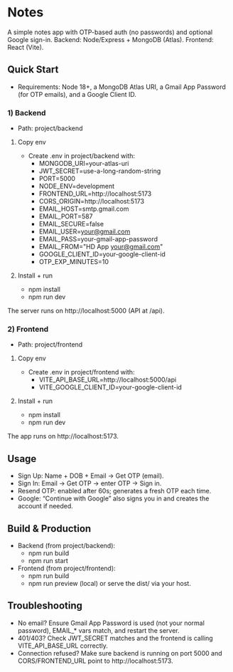 # Notes

A simple notes app with OTP-based auth (no passwords) and optional Google sign-in. Backend: Node/Express + MongoDB (Atlas). Frontend: React (Vite).

## Quick Start

- Requirements: Node 18+, a MongoDB Atlas URI, a Gmail App Password (for OTP emails), and a Google Client ID.

### 1) Backend

- Path: project/backend

1. Copy env
   - Create .env in project/backend with:
     - MONGODB_URI=your-atlas-uri
     - JWT_SECRET=use-a-long-random-string
     - PORT=5000
     - NODE_ENV=development
     - FRONTEND_URL=http://localhost:5173
     - CORS_ORIGIN=http://localhost:5173
     - EMAIL_HOST=smtp.gmail.com
     - EMAIL_PORT=587
     - EMAIL_SECURE=false
     - EMAIL_USER=your@gmail.com
     - EMAIL_PASS=your-gmail-app-password
     - EMAIL_FROM="HD App <your@gmail.com>"
     - GOOGLE_CLIENT_ID=your-google-client-id
     - OTP_EXP_MINUTES=10

2. Install + run
   - npm install
   - npm run dev

The server runs on http://localhost:5000 (API at /api).

### 2) Frontend

- Path: project/frontend

1. Copy env
   - Create .env in project/frontend with:
     - VITE_API_BASE_URL=http://localhost:5000/api
     - VITE_GOOGLE_CLIENT_ID=your-google-client-id

2. Install + run
   - npm install
   - npm run dev

The app runs on http://localhost:5173.

## Usage

- Sign Up: Name + DOB + Email → Get OTP (email).
- Sign In: Email → Get OTP → enter OTP → Sign in.
- Resend OTP: enabled after 60s; generates a fresh OTP each time.
- Google: “Continue with Google” also signs you in and creates the account if needed.

## Build & Production

- Backend (from project/backend):
  - npm run build
  - npm run start
- Frontend (from project/frontend):
  - npm run build
  - npm run preview (local) or serve the dist/ via your host.

## Troubleshooting

- No email? Ensure Gmail App Password is used (not your normal password), EMAIL_* vars match, and restart the server.
- 401/403? Check JWT_SECRET matches and the frontend is calling VITE_API_BASE_URL correctly.
- Connection refused? Make sure backend is running on port 5000 and CORS/FRONTEND_URL point to http://localhost:5173.
